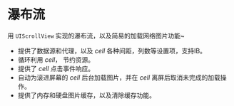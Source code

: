 # 瀑布流

用 `UIScrollView` 实现的瀑布流，以及简易的加载网络图片功能~

* 提供了数据源和代理，以及 *cell* 各种间距，列数等设置项，支持IB。
* 循环利用 *cell*， 节约资源。
* 提供了 *cell* 点击事件响应。
* 自动为滚进屏幕的 *cell* 后台加载图片，并在 *cell* 离屏后取消未完成的加载操作。
* 提供了内存和硬盘图片缓存，以及清除缓存功能。
